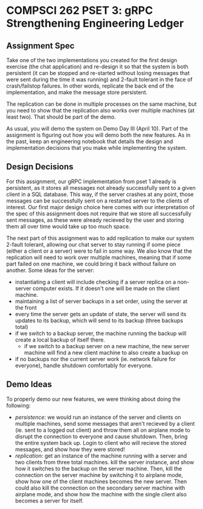 # COMPSCI 262 PSET 3: gRPC Strengthening Engineering Ledger

## Assignment Spec
Take one of the two implementations you created for the first design exercise (the chat application) and re-design it so that the system is both persistent (it can be stopped and re-started without losing messages that were sent during the time it was running) and 2-fault tolerant in the face of crash/failstop failures. In other words, replicate the back end of the implementation, and make the message store persistent.

The replication can be done in multiple processes on the same machine, but you need to show that the replication also works over multiple machines (at least two). That should be part of the demo.

As usual, you will demo the system on Demo Day III (April 10). Part of the assignment is figuring out how you will demo both the new features. As in the past, keep an engineering notebook that details the design and implementation decisions that you make while implementing the system. 


## Design Decisions
For this assignment, our gRPC implementation from pset 1 already is persistent, as it stores all messages not already successfully sent to a given client in a SQL database. This way, if the server crashes at any point, those messages can be successfully sent on a restarted server to the clients of interest. Our first major design choice here comes with our interpretation of the spec of this assignment does not require that we store all successfully sent messages, as these were already recieved by the user and storing them all over time would take up too much space. 

The next part of this assignment was to add replication to make our system 2-fault tolerant, allowing our chat server to stay running if some piece (either a client or a server) were to fail in some way. We also know that the replication will need to work over multiple machines, meaning that if some part failed on one machine, we could bring it back without failure on another. Some ideas for the server:
- instantiating a client will include checking if a server replica on a non-server computer exists. If it doesn't one will be made on the client machine. 
- maintaining a list of server backups in a set order, using the server at the front
- every time the server gets an update of state, the server will send its updates to its backup, which will send to its backup (three backups total)
- if we switch to a backup server, the machine running the backup will create a local backup of itself there.
    - if we switch to a backup server on a new machine, the new server machine will find a new client machine to also create a backup on
- if no backups nor the current server work (ie. network failure for everyone), handle shutdown comfortably for everyone.


## Demo Ideas
To properly demo our new features, we were thinking about doing the following:
- *persistence*: we would run an instance of the server and clients on multiple machines, send some messages that aren't recieved by a client (ie. sent to a logged out client) and throw them all on airplane mode to disrupt the connection to everyone and cause shutdown. Then, bring the entire system back up. Login to client who will recieve the stored messages, and show how they were stored!
- *replication*: get an instance of the machine running with a server and two clients from three total machines. kill the server instance, and show how it switches to the backup on the server machine. Then, kill the connection on the server machine by switching it to airplane mode, show how one of the client machines becomes the new server. Then could also kill the connection on the secondary server machine with airplane mode, and show how the machine with the single client also becomes a server for itself. 